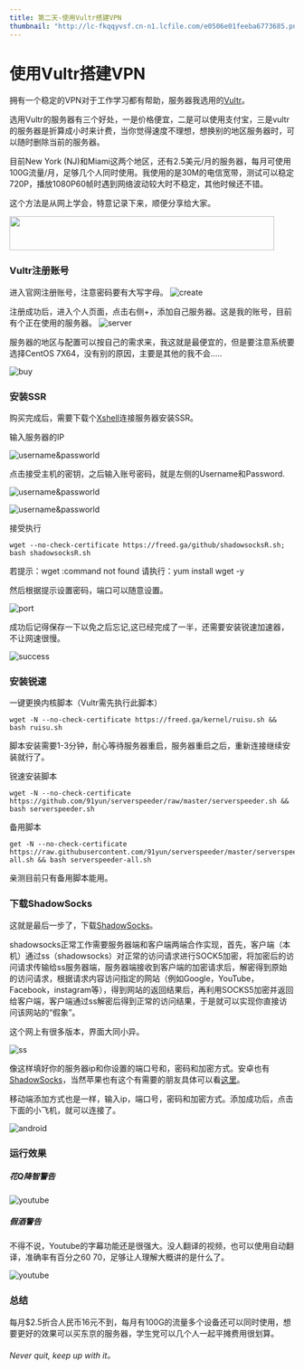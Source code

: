```yaml
---
title: 第二天-使用Vultr搭建VPN
thumbnail: "http://lc-fkqqyvsf.cn-n1.lcfile.com/e0506e01feeba6773685.png"
---
```

# 使用Vultr搭建VPN

拥有一个稳定的VPN对于工作学习都有帮助，服务器我选用的[Vultr](https://www.vultr.com/?ref=7337623)。

选用Vultr的服务器有三个好处，一是价格便宜，二是可以使用支付宝，三是vultr的服务器是折算成小时来计费，当你觉得速度不理想，想换别的地区服务器时，可以随时删除当前的服务器。

目前New York (NJ)和Miami这两个地区，还有2.5美元/月的服务器，每月可使用100G流量/月，足够几个人同时使用。我使用的是30M的电信宽带，测试可以稳定720P，播放1080P60帧时遇到网络波动较大时不稳定，其他时候还不错。

这个方法是从网上学会，特意记录下来，顺便分享给大家。    

<a href="https://www.vultr.com/?ref=7337623"><img src="https://www.vultr.com/media/banner_2.png" width="468" height="60"></a>

### Vultr注册账号
进入官网注册账号，注意密码要有大写字母。
![create](http://lc-fkqqyvsf.cn-n1.lcfile.com/9817c2c8ca3094206ad4.png)

注册成功后，进入个人页面，点击右侧+，添加自己服务器。这是我的账号，目前有个正在使用的服务器。
![server](http://lc-fkqqyvsf.cn-n1.lcfile.com/9f7ffc0862536f0e4759.png)

服务器的地区与配置可以按自己的需求来，我这就是最便宜的，但是要注意系统要选择CentOS 7X64，没有别的原因，主要是其他的我不会.....

![buy](http://lc-fkqqyvsf.cn-n1.lcfile.com/1c47a9b4b5fc6a309c4f.png)



### 安装SSR

购买完成后，需要下载个[Xshell](http://www.xshellcn.com/xiazai.html)连接服务器安装SSR。

输入服务器的IP

![username&passworld](http://lc-fkqqyvsf.cn-n1.lcfile.com/c6fc5f94cf9f98271d95.png)

点击接受主机的密钥，之后输入账号密码，就是左侧的Username和Password.

![username&passworld](http://lc-fkqqyvsf.cn-n1.lcfile.com/199a142fb4960fde138a.png)

![username&passworld](http://lc-fkqqyvsf.cn-n1.lcfile.com/508ca568f99b61abb9d3.png)


接受执行

    wget --no-check-certificate https://freed.ga/github/shadowsocksR.sh; bash shadowsocksR.sh

若提示：wget :command not found
请执行：yum install wget -y

然后根据提示设置密码，端口可以随意设置。

![port](http://lc-fkqqyvsf.cn-n1.lcfile.com/0d0ddf6e66e4757b8d54.png)

成功后记得保存一下以免之后忘记,这已经完成了一半，还需要安装锐速加速器，不让网速很慢。

![success](http://lc-fkqqyvsf.cn-n1.lcfile.com/ad96e3524d987d1d6338.png)

### 安装锐速

一键更换内核脚本（Vultr需先执行此脚本）

    wget -N --no-check-certificate https://freed.ga/kernel/ruisu.sh && bash ruisu.sh

脚本安装需要1-3分钟，耐心等待服务器重启，服务器重启之后，重新连接继续安装就行了。

锐速安装脚本

    wget -N --no-check-certificate https://github.com/91yun/serverspeeder/raw/master/serverspeeder.sh && bash serverspeeder.sh

备用脚本

    get -N --no-check-certificate https://raw.githubusercontent.com/91yun/serverspeeder/master/serverspeeder-all.sh && bash serverspeeder-all.sh

亲测目前只有备用脚本能用。

### 下载ShadowSocks
这就是最后一步了，下载[ShadowSocks](https://github.com/shadowsocks/shadowsocks-libev/releases)。

shadowsocks正常工作需要服务器端和客户端两端合作实现，首先，客户端（本机）通过ss（shadowsocks）对正常的访问请求进行SOCK5加密，将加密后的访问请求传输给ss服务器端，服务器端接收到客户端的加密请求后，解密得到原始的访问请求，根据请求内容访问指定的网站（例如Google，YouTube，Facebook，instagram等），得到网站的返回结果后，再利用SOCKS5加密并返回给客户端，客户端通过ss解密后得到正常的访问结果，于是就可以实现你直接访问该网站的“假象”。

这个网上有很多版本，界面大同小异。

![ss](http://lc-fkqqyvsf.cn-n1.lcfile.com/e0a5ad7569a5951cff2a.png)

像这样填好你的服务器ip和你设置的端口号和，密码和加密方式。安卓也有[ShadowSocks](https://github.com/shadowsocks/shadowsocks-android/releases)，当然苹果也有这个有需要的朋友具体可以看[这里](http://vultr.aicnm.com/Windows%E3%80%81Mac%E3%80%81%E5%AE%89%E5%8D%93%E5%92%8CiOS%E4%B8%8B%E8%BD%BDss%E5%AE%A2%E6%88%B7%E7%AB%AF%E5%8F%8A%E9%85%8D%E7%BD%AE%E6%96%B9%E6%B3%95/)。

移动端添加方式也是一样，输入ip，端口号，密码和加密方式。添加成功后，点击下面的小飞机，就可以连接了。

![android](http://lc-fkqqyvsf.cn-n1.lcfile.com/a401655d928265a03c25.png)

### 运行效果

##### 花Q降智警告

![youtube](http://lc-fkqqyvsf.cn-n1.lcfile.com/6acd3bc774723fd23aa1.png)

##### 假酒警告

不得不说，Youtube的字幕功能还是很强大。没人翻译的视频，也可以使用自动翻译，准确率有百分之60 70，足够让人理解大概讲的是什么了。

![youtube](http://lc-fkqqyvsf.cn-n1.lcfile.com/af1e68f15790759d71e4.png)

### 总结
每月$2.5折合人民币16元不到，每月有100G的流量多个设备还可以同时使用，想要更好的效果可以买东京的服务器，学生党可以几个人一起平摊费用很划算。

###### Never quit, keep up with it。